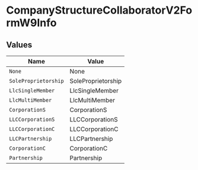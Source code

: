 # CompanyStructureCollaboratorV2FormW9Info


## Values

| Name                 | Value                |
| -------------------- | -------------------- |
| `None`               | None                 |
| `SoleProprietorship` | SoleProprietorship   |
| `LlcSingleMember`    | LlcSingleMember      |
| `LlcMultiMember`     | LlcMultiMember       |
| `CorporationS`       | CorporationS         |
| `LLCCorporationS`    | LLCCorporationS      |
| `LLCCorporationC`    | LLCCorporationC      |
| `LLCPartnership`     | LLCPartnership       |
| `CorporationC`       | CorporationC         |
| `Partnership`        | Partnership          |